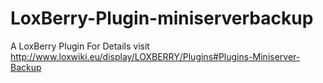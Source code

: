 # LoxBerry-Plugin-miniserverbackup
A LoxBerry Plugin
For Details visit http://www.loxwiki.eu/display/LOXBERRY/Plugins#Plugins-Miniserver-Backup
